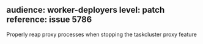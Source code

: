 audience: worker-deployers
level: patch
reference: issue 5786
---
Properly reap proxy processes when stopping the taskcluster proxy feature
